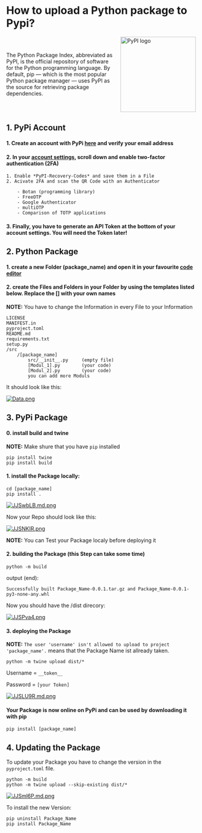 # How to upload a Python package to Pypi?

<div style="display: flex; align-items: center;">
  <p>
    The Python Package Index, abbreviated as PyPI, is the official repository of software for the Python programming language. By default, pip — which is the most popular Python package manager — uses PyPI as the source for retrieving package dependencies.
  </p>
  <img src="https://pypi.org/static/images/logo-large.9f732b5f.svg" alt="PyPI logo" style="width: 200px; height: 200px; margin-left: 20px;">
</div>

## 1. PyPi Account

#### 1. Create an account with PyPi **[here](https://pypi.org/account/register/)** and verify your email address

#### 2. In your **[account settings](https://pypi.org/manage/account/)**, scroll down and enable two-factor authentication (2FA)

    1. Enable *PyPI-Recovery-Codes* and save them in a File
    2. Acivate 2FA and scan the QR Code with an Authenticator

        - Botan (programming library)
        - FreeOTP
        - Google Authenticator
        - multiOTP
        - Comparison of TOTP applications

#### 3. Finally, you have to generate an API Token at the bottom of your account settings. You will need the Token later!

## 2. Python Package

#### 1. create a new Folder (package_name) and open it in your favourite **[code editor](https://code.visualstudio.com/download)**

#### 2. create the Files and Folders in your Folder by using the templates listed below. Replace the [] with your own names

**NOTE:** You have to change the Information in every File to your Information

    LICENSE
    MANIFEST.in
    pyproject.toml
    README.md
    requirements.txt
    setup.py
    /src
        /[package_name]
            src/__init__.py     (empty file)
            [Modul_1].py        (your code)
            [Modul_2].py        (your code)
            you can add more Moduls

It should look like this:

[![Data.png](https://iili.io/JJS1lRI.png)](https://iili.io/JJS1lRI.png)

## 3. PyPi Package

#### 0. install build and twine
**NOTE:** Make shure that you have ``pip`` installed
```
pip install twine
pip install build
```

#### 1. install the Package locally: 
```
cd [package_name]
pip install .
```

[![JJSwbLB.md.png](https://iili.io/JJSwbLB.png)](https://iili.io/JJSwbLB.png)

Now your Repo should look like this:

[![JJSNKIR.png](https://iili.io/JJSNKIR.png)](https://iili.io/JJSNKIR.png)

**NOTE:** You can Test your Package localy before deploying it 

#### 2. building the Package (this Step can take some time)
```
python -m build
```

output (end):
```
Successfully built Package_Name-0.0.1.tar.gz and Package_Name-0.0.1-py3-none-any.whl
```

Now you should have the /dist direcory:

[![JJSPva4.png](https://iili.io/JJSPva4.png)](https://iili.io/JJSPva4.png)

#### 3. deploying the Package
**NOTE:** ``The user 'username' isn't allowed to upload to project 'package_name'.`` means that the Package Name ist allready taken.
```
python -m twine upload dist/*
```
Username = ``__token__``

Password = ``[your Token]``

[![JJSLU9R.md.png](https://iili.io/JJSLU9R.md.png)](https://iili.io/JJSLU9R.md.png)

#### Your Package is now online on PyPi and can be used by downloading it with pip
```
pip install [package_name]
```

## 4. Updating the Package
To update your Package you have to change the version in the ``pyproject.toml`` file.

```
python -m build
python -m twine upload --skip-existing dist/*
```

[![JJSml6P.md.png](https://iili.io/JJSml6P.md.png)](https://iili.io/JJSml6P.md.png)

To install the new Version:
```
pip uninstall Package_Name
pip install Package_Name
```

